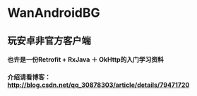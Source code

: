 # WanAndroidBG
## 玩安卓非官方客户端


#### 也许是一份Retrofit + RxJava ＋ OkHttp的入门学习资料

#### 介绍请看博客：http://blog.csdn.net/qq_30878303/article/details/79471720
